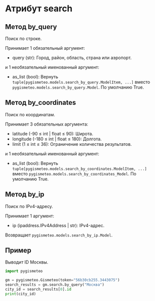# Атрибут search

## Метод by_query

Поиск по строке.

Принимает 1 обязательный аргумент:

- query (str): Город, район, область, страна или аэропорт.

и 1 необязательный именованный аргумент:

- as_list (bool): Вернуть `tuple[pygismeteo.models.search_by_query.ModelItem, ...]` вместо `pygismeteo.models.search_by_query.Model`. По умолчанию True.

## Метод by_coordinates

Поиск по координатам.

Принимает 3 обязательных аргумента:

- latitude (-90 ≤ int | float ≤ 90): Широта.
- longitude (-180 ≤ int | float ≤ 180): Долгота.
- limit (1 ≤ int ≤ 36): Ограничение количества результатов.

и 1 необязательный именованный аргумент:

- as_list (bool): Вернуть `tuple[pygismeteo.models.search_by_coordinates.ModelItem, ...]` вместо `pygismeteo.models.search_by_coordinates_Model`. По умолчанию True.

## Метод by_ip

Поиск по IPv4-адресу.

Принимает 1 аргумент:

- ip (ipaddress.IPv4Address | str): IPv4-адрес.

Возвращает `pygismeteo.models.search_by_ip.Model`.

## Пример

Выводит ID Москвы.

```python
import pygismeteo

gm = pygismeteo.Gismeteo(token="56b30cb255.3443075")
search_results = gm.search.by_query("Москва")
city_id = search_results[0].id
print(city_id)
```
